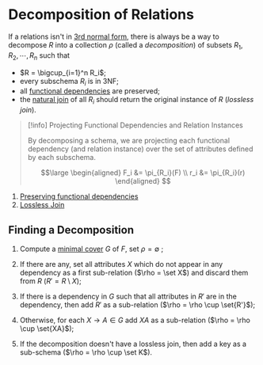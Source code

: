 # Decomposition of Relations

If a relations isn't in [3rd normal form](/Data%20Management%20and%20Analysis/Unit%201/Relational/Third%20Normal%20Form.md), there is always be a way to decompose $R$ into a collection $\rho$ (called a *decomposition*) of subsets $R_1, R_2, \cdots, R_n$ such that

- $R = \bigcup_{i=1}^n R_i$;
- every subschema $R_i$ is in 3NF;
- all [functional dependencies](/Data%20Management%20and%20Analysis/Unit%201/Relational/Functional%20Dependencies.md) are preserved;
- the [natural join](/Data%20Management%20and%20Analysis/Unit%201/Relational/Relational%20Algebra.md#Join) of all $R_i$ should return the original instance of $R$ (*lossless join*).

> [!info] Projecting Functional Dependencies and Relation Instances
> 
> By decomposing a schema, we are projecting each functional dependency (and relation instance) over the set of attributes defined by each subschema.
> 
> $$\large
> \begin{aligned}
> 	F_i &= \pi_{R_i}(F) \\
> 	r_i &= \pi_{R_i}(r)
> \end{aligned}
> $$

1. [Preserving functional dependencies](/Data%20Management%20and%20Analysis/Unit%201/Relational/Decomposition/Preserving%20Functional%20Dependencies.md)
2. [Lossless Join](Data%20Management%20and%20Analysis/Unit%201/Relational/Decomposition/Lossless%20Join.md)

## Finding a Decomposition

1. Compute a [minimal cover](Data%20Management%20and%20Analysis/Unit%201/Relational/Decomposition/Minimal%20Cover.md) $G$ of $F$, set $\rho = \emptyset$ ;

2. If there are any, set all attributes $X$ which do not appear in any dependency as a first sub-relation ($\rho = \set X$) and discard them from $R$ ($R' = R \setminus X$);

3. If there is a dependency in $G$ such that all attributes in $R'$ are in the dependency, then add $R'$ as a sub-relation ($\rho = \rho \cup \set{R'}$);

4. Otherwise, for each $X \rightarrow A \in G$ add $XA$ as a sub-relation ($\rho = \rho \cup \set{XA}$);

5. If the decomposition doesn't have a lossless join, then add a key as a sub-schema ($\rho = \rho \cup \set K$).